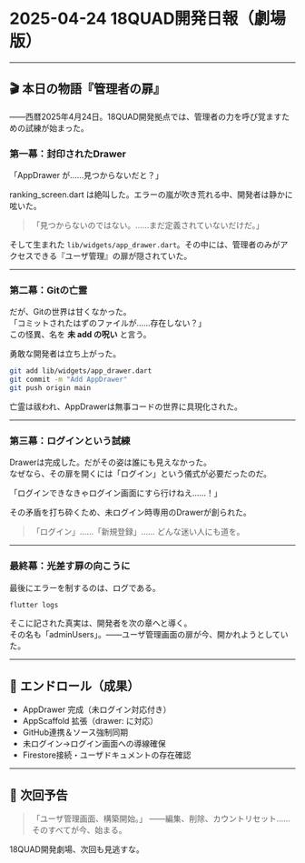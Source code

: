 # 2025-04-24 18QUAD開発日報（劇場版）

---

## 🎬 本日の物語『管理者の扉』

――西暦2025年4月24日。18QUAD開発拠点では、管理者の力を呼び覚ますための試練が始まった。

### 第一幕：封印されたDrawer

「AppDrawer が……見つからないだと？」

ranking_screen.dart は絶叫した。エラーの嵐が吹き荒れる中、開発者は静かに呟いた。

> 「見つからないのではない。……まだ定義されていないだけだ。」

そして生まれた `lib/widgets/app_drawer.dart`。その中には、管理者のみがアクセスできる『ユーザ管理』の扉が隠されていた。

---

### 第二幕：Gitの亡霊

だが、Gitの世界は甘くなかった。  
「コミットされたはずのファイルが……存在しない？」  
この怪異、名を **未 add の呪い** と言う。

勇敢な開発者は立ち上がった。

```bash
git add lib/widgets/app_drawer.dart
git commit -m "Add AppDrawer"
git push origin main
```

亡霊は祓われ、AppDrawerは無事コードの世界に具現化された。

---

### 第三幕：ログインという試練

Drawerは完成した。だがその姿は誰にも見えなかった。  
なぜなら、その扉を開くには「ログイン」という儀式が必要だったのだ。

「ログインできなきゃログイン画面にすら行けねえ……！」

その矛盾を打ち砕くため、未ログイン時専用のDrawerが創られた。

> 「ログイン」……「新規登録」……
> どんな迷い人にも道を。

---

### 最終幕：光差す扉の向こうに

最後にエラーを制するのは、ログである。

```bash
flutter logs
```

そこに記された真実は、開発者を次の章へと導く。  
その名も「adminUsers」。――ユーザ管理画面の扉が今、開かれようとしていた。

---

## 🎤 エンドロール（成果）

- AppDrawer 完成（未ログイン対応付き）
- AppScaffold 拡張（drawer: に対応）
- GitHub連携＆ソース強制同期
- 未ログイン→ログイン画面への導線確保
- Firestore接続・ユーザドキュメントの存在確認

---

## 📅 次回予告

> 「ユーザ管理画面、構築開始。」
> ――編集、削除、カウントリセット……そのすべてが今、始まる。

18QUAD開発劇場、次回も見逃すな。

